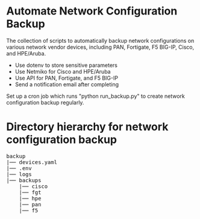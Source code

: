 # Automate Network Configuration Backup
The collection of scripts to automatically backup network configurations on various network vendor devices, 
including PAN, Fortigate, F5 BIG-IP, Cisco, and HPE/Aruba.
  - Use dotenv to store sensitive parameters
  - Use Netmiko for Cisco and HPE/Aruba
  - Use API for PAN, Fortigate, and F5 BIG-IP
  - Send a notification email after completing

Set up a cron job which runs "python run_backup.py" to create network configuration backup regularly.

# Directory hierarchy for network configuration backup
<pre>
backup
|── devices.yaml
|── .env
|── logs
|── backups
    |── cisco
    |── fgt
    |── hpe
    |── pan
    |── f5
</pre>
